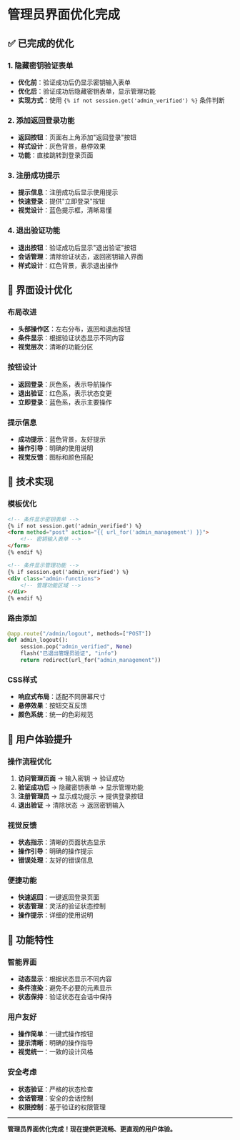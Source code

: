# 管理员界面优化完成

## ✅ 已完成的优化

### 1. 隐藏密钥验证表单
- **优化前**：验证成功后仍显示密钥输入表单
- **优化后**：验证成功后隐藏密钥表单，显示管理功能
- **实现方式**：使用 `{% if not session.get('admin_verified') %}` 条件判断

### 2. 添加返回登录功能
- **返回按钮**：页面右上角添加"返回登录"按钮
- **样式设计**：灰色背景，悬停效果
- **功能**：直接跳转到登录页面

### 3. 注册成功提示
- **提示信息**：注册成功后显示使用提示
- **快速登录**：提供"立即登录"按钮
- **视觉设计**：蓝色提示框，清晰易懂

### 4. 退出验证功能
- **退出按钮**：验证成功后显示"退出验证"按钮
- **会话管理**：清除验证状态，返回密钥输入界面
- **样式设计**：红色背景，表示退出操作

## 🎨 界面设计优化

### 布局改进
- **头部操作区**：左右分布，返回和退出按钮
- **条件显示**：根据验证状态显示不同内容
- **视觉层次**：清晰的功能分区

### 按钮设计
- **返回登录**：灰色系，表示导航操作
- **退出验证**：红色系，表示状态变更
- **立即登录**：蓝色系，表示主要操作

### 提示信息
- **成功提示**：蓝色背景，友好提示
- **操作引导**：明确的使用说明
- **视觉反馈**：图标和颜色搭配

## 🔧 技术实现

### 模板优化
```html
<!-- 条件显示密钥表单 -->
{% if not session.get('admin_verified') %}
<form method="post" action="{{ url_for('admin_management') }}">
    <!-- 密钥输入表单 -->
</form>
{% endif %}

<!-- 条件显示管理功能 -->
{% if session.get('admin_verified') %}
<div class="admin-functions">
    <!-- 管理功能区域 -->
</div>
{% endif %}
```

### 路由添加
```python
@app.route("/admin/logout", methods=["POST"])
def admin_logout():
    session.pop("admin_verified", None)
    flash("已退出管理员验证", "info")
    return redirect(url_for("admin_management"))
```

### CSS样式
- **响应式布局**：适配不同屏幕尺寸
- **悬停效果**：按钮交互反馈
- **颜色系统**：统一的色彩规范

## 📱 用户体验提升

### 操作流程优化
1. **访问管理页面** → 输入密钥 → 验证成功
2. **验证成功后** → 隐藏密钥表单 → 显示管理功能
3. **注册管理员** → 显示成功提示 → 提供登录按钮
4. **退出验证** → 清除状态 → 返回密钥输入

### 视觉反馈
- **状态指示**：清晰的页面状态显示
- **操作引导**：明确的操作提示
- **错误处理**：友好的错误信息

### 便捷功能
- **快速返回**：一键返回登录页面
- **状态管理**：灵活的验证状态控制
- **操作提示**：详细的使用说明

## 🚀 功能特性

### 智能界面
- **动态显示**：根据状态显示不同内容
- **条件渲染**：避免不必要的元素显示
- **状态保持**：验证状态在会话中保持

### 用户友好
- **操作简单**：一键式操作按钮
- **提示清晰**：明确的操作指导
- **视觉统一**：一致的设计风格

### 安全考虑
- **状态验证**：严格的状态检查
- **会话管理**：安全的会话控制
- **权限控制**：基于验证的权限管理

---

**管理员界面优化完成！现在提供更流畅、更直观的用户体验。**

